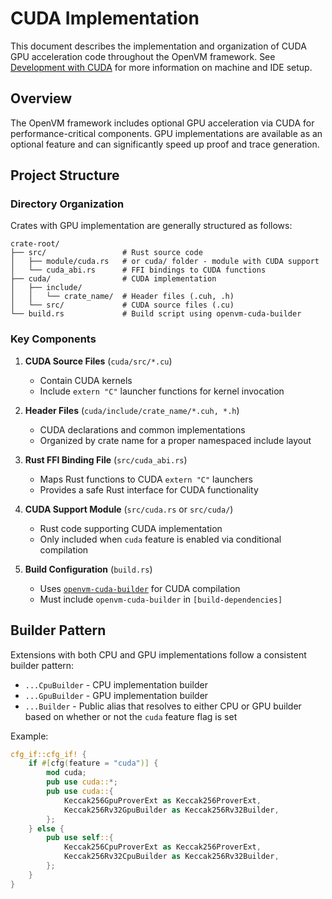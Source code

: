 # CUDA Implementation

This document describes the implementation and organization of CUDA GPU acceleration code throughout the OpenVM framework.
See [Development with CUDA](../contributor-setup.md#development-with-cuda) for more information on machine and IDE setup.

## Overview

The OpenVM framework includes optional GPU acceleration via CUDA for performance-critical components. GPU implementations are available as an optional feature and can significantly speed up proof and trace generation.

## Project Structure

### Directory Organization

Crates with GPU implementation are generally structured as follows:

```
crate-root/
├── src/                 # Rust source code
│   ├── module/cuda.rs   # or cuda/ folder - module with CUDA support
│   └── cuda_abi.rs      # FFI bindings to CUDA functions
├── cuda/                # CUDA implementation
│   ├── include/   
│   │   └── crate_name/  # Header files (.cuh, .h)
│   └── src/             # CUDA source files (.cu)
└── build.rs             # Build script using openvm-cuda-builder
```

### Key Components

1. **CUDA Source Files** (`cuda/src/*.cu`)
   - Contain CUDA kernels
   - Include `extern "C"` launcher functions for kernel invocation

2. **Header Files** (`cuda/include/crate_name/*.cuh, *.h`)
   - CUDA declarations and common implementations
   - Organized by crate name for a proper namespaced include layout

3. **Rust FFI Binding File** (`src/cuda_abi.rs`)
   - Maps Rust functions to CUDA `extern "C"` launchers
   - Provides a safe Rust interface for CUDA functionality

4. **CUDA Support Module** (`src/cuda.rs` or `src/cuda/`)
   - Rust code supporting CUDA implementation
   - Only included when `cuda` feature is enabled via conditional compilation

5. **Build Configuration** (`build.rs`)
   - Uses [`openvm-cuda-builder`](https://github.com/openvm-org/stark-backend/tree/main/crates/cuda-builder) for CUDA compilation
   - Must include `openvm-cuda-builder` in `[build-dependencies]`

## Builder Pattern

Extensions with both CPU and GPU implementations follow a consistent builder pattern:

- `...CpuBuilder` - CPU implementation builder
- `...GpuBuilder` - GPU implementation builder  
- `...Builder` - Public alias that resolves to either CPU or GPU builder based on whether or not the `cuda` feature flag is set

Example:
```rust
cfg_if::cfg_if! {
    if #[cfg(feature = "cuda")] {
        mod cuda;
        pub use cuda::*;
        pub use cuda::{
            Keccak256GpuProverExt as Keccak256ProverExt,
            Keccak256Rv32GpuBuilder as Keccak256Rv32Builder,
        };
    } else {
        pub use self::{
            Keccak256CpuProverExt as Keccak256ProverExt,
            Keccak256Rv32CpuBuilder as Keccak256Rv32Builder,
        };
    }
}
```

